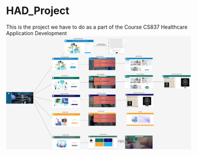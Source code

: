 # HAD_Project
This is the project we have to do as a part of the Course CS837 Healthcare Application Development 
<img src="UI_Implementation.png"></img>
